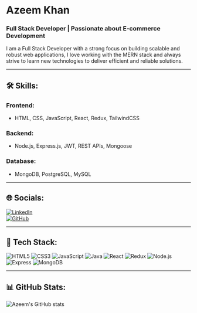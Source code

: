 # Azeem Khan

### Full Stack Developer | Passionate about E-commerce Development

I am a Full Stack Developer with a strong focus on building scalable and robust web applications, I love working with the MERN stack and always strive to learn new technologies to deliver efficient and reliable solutions.

---

## 🛠️ Skills:

### **Frontend**:
- HTML, CSS, JavaScript, React, Redux, TailwindCSS

### **Backend**:
- Node.js, Express.js, JWT, REST APIs, Mongoose

### **Database**:
- MongoDB, PostgreSQL, MySQL


---

## 🌐 Socials:

[![LinkedIn](https://img.shields.io/badge/-LinkedIn-blue)](https://www.linkedin.com)  
[![GitHub](https://img.shields.io/badge/-GitHub-black)](https://github.com/MrAzeeeem23)

---

## 🧰 Tech Stack:
![HTML5](https://img.shields.io/badge/-HTML5-E34F26?logo=html5&logoColor=white)
![CSS3](https://img.shields.io/badge/-CSS3-1572B6?logo=css3&logoColor=white)
![JavaScript](https://img.shields.io/badge/-JavaScript-F7DF1E?logo=javascript&logoColor=black)
![Java](https://img.shields.io/badge/-Java-ED8B00?logo=openjdk&logoColor=white)
![React](https://img.shields.io/badge/-React-61DAFB?logo=react&logoColor=black)
![Redux](https://img.shields.io/badge/-Redux-764ABC?logo=redux&logoColor=white)
![Node.js](https://img.shields.io/badge/-Node.js-339933?logo=node.js&logoColor=white)
![Express](https://img.shields.io/badge/-Express-000000?logo=express&logoColor=white)
![MongoDB](https://img.shields.io/badge/-MongoDB-47A248?logo=mongodb&logoColor=white)


---

## 📊 GitHub Stats:
![Azeem's GitHub stats](https://github-readme-stats.vercel.app/api?username=MrAzeeeem23&show_icons=true&theme=radical)

